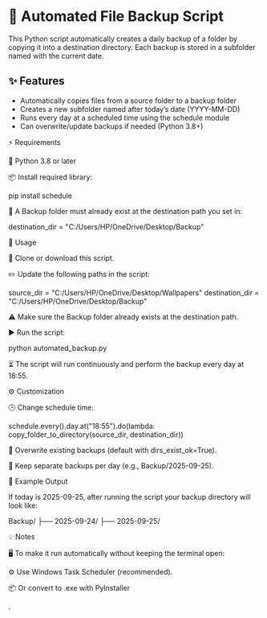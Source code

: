 # 💾 Automated File Backup Script
This Python script automatically creates a daily backup of a folder by copying it into a destination directory. Each backup is stored in a subfolder named with the current date.

## ✨ Features
- Automatically copies files from a source folder to a backup folder
- Creates a new subfolder named after today’s date (YYYY-MM-DD)
- Runs every day at a scheduled time using the schedule module
- Can overwrite/update backups if needed (Python 3.8+)

⚡ Requirements

🐍 Python 3.8 or later

📦 Install required library:

pip install schedule


📁 A Backup folder must already exist at the destination path you set in:

destination_dir = "C:/Users/HP/OneDrive/Desktop/Backup"

🚀 Usage

🔧 Clone or download this script.

✏️ Update the following paths in the script:

source_dir = "C:/Users/HP/OneDrive/Desktop/Wallpapers"
destination_dir = "C:/Users/HP/OneDrive/Desktop/Backup"


⚠️ Make sure the Backup folder already exists at the destination path.

▶️ Run the script:

python automated_backup.py


⏳ The script will run continuously and perform the backup every day at 18:55.

⚙️ Customization

🕒 Change schedule time:

schedule.every().day.at("18:55").do(lambda: copy_folder_to_directory(source_dir, destination_dir))


🔄 Overwrite existing backups (default with dirs_exist_ok=True).

📂 Keep separate backups per day (e.g., Backup/2025-09-25).

📂 Example Output

If today is 2025-09-25, after running the script your backup directory will look like:

Backup/
 ├── 2025-09-24/
 ├── 2025-09-25/

💡 Notes

🖥️ To make it run automatically without keeping the terminal open:

⚙️ Use Windows Task Scheduler (recommended).

📦 Or convert to .exe with PyInstaller

.

